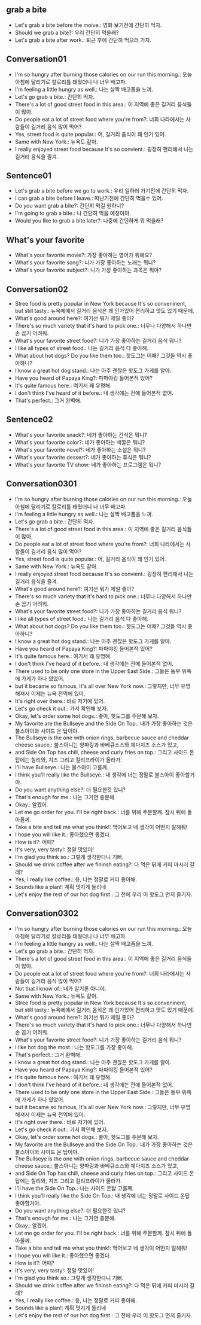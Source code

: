 ## grab a bite 
- Let's grab a bite before the moive.: 영화 보기전에 간단히 먹자.
- Should we grab a bite?: 우리 간단히 먹을래?
- Let's grab a bite after work.: 퇴근 후에 간단히 먹으러 가자. 

## Conversation01
- I'm so hungry after burning those calories on our run this morning.: 오늘 아침에 달리기로 칼로리틀 태웠더니 나 너무 배고파.
- I'm feeling a little hungry as well.: 나는 살짝 배고픔을 느껴.
- Let's go grab a bite.: 간단히 먹자.
- There's a lot of good street food in this area.: 이 지역에 좋은 길거리 음식들이 많아.
- Do people eat a lot of street food where you're from?: 너희 나라에서는 사람들이 길거리 음식 많이 먹어?
- Yes, street food is quite popular.: 어, 길거리 음식이 꽤 인기 있어.
- Same with New York.: 뉴욕도 같아.
- I really enjoyed street food because It's so convient.: 굉장히 편리해서 나는 길거리 음식을 즐겨.

## Sentence01
- Let's grab a bite before we go to work.: 우리 일하러 가기전에 간단히 먹자. 
- I can grab a bite before I leave.: 떠난기전에 간단히 먹을수 있어. 
- Do you want grab a bite?: 간단히 먹길 원하니? 
- I'm going to grab a bite.: 나 간단히 먹을 예정이야.
- Would you like to grab a bite later?: 나중에 간단하게 뭐 먹을래? 

## What's your favorite 
- What's your favorite movie?: 가장 좋아하는 영어가 뭐에요?
- What's your favorite song?: 니가 가장 좋아하는 노래는 뭐니?
- What's your favorite subject?: 니가 가장 좋아하는 과목은 뭐야?

## Conversation02
- Stree food is pretty popular in New York because It's so conveninent, but still tasty.: 뉴욕에에서 길거리 음식은 꽤 인가있어 편리하고 맛도 있기 때문에.
- What's good around here?: 여기선 뭐가 제일 좋아?
- There's so much variety that it's hard to pick one.: 너무나 다양해서 하나만 손 꼽기 어려워.
- What's your favorite street food?: 니가 가장 좋아하는 길거리 음식 뭐니?
- I like all types of street food.: 나는 길거리 음식 다 좋아해.
- What about hot dogs? Do you like them too.: 핫도그는 어때? 그것들 역시 좋아하니?
- I know a great hot dog stand.: 나는 아주 괜찮은 핫도그 가게를 알아.
- Have you heard of Papaya King?: 파파야킹 들어본적 있어?
- It's quite famous here.: 여기서 꽤 유명해.
- I don't think I've heard of it before.: 내 생각에는 전에 들어본적 없어.
- That's perfect.: 그거 완벽해.

## Sentence02
- What's your favorite snack?: 네가 좋아하는 간식은 뭐니?
- What's your favorite color?: 네가 좋아하는 색깔은 뭐니?
- What's your favorite novel?: 네가 좋아하는 소설은 뭐니?
- What's your favorite dessert?: 네가 좋아하는 후식은 뭐니?
- What's your favorite TV show: 네가 좋아하는 프로그램은 뭐니?

## Conversation0301
- I'm so hungry after burning those calories on our run this morning.: 오늘 아침에 달리기로 칼로리틀 태웠더니 나 너무 배고파.
- I'm feeling a little hungry as well.: 나는 살짝 배고픔을 느껴.
- Let's go grab a bite.: 간단히 먹자.
- There's a lot of good street food in this area.: 이 지역에 좋은 길거리 음식들이 많아.
- Do people eat a lot of street food where you're from?: 너희 나라에서는 사람들이 길거리 음식 많이 먹어?
- Yes, street food is quite popular.: 어, 길거리 음식이 꽤 인기 있어.
- Same with New York.: 뉴욕도 같아.
- I really enjoyed street food because It's so convient.: 굉장히 편리해서 나는 길거리 음식을 즐겨.
- What's good around here?: 여기선 뭐가 제일 좋아?
- There's so much variety that it's hard to pick one.: 너무나 다양해서 하나만 손 꼽기 어려워.
- What's your favorite street food?: 니가 가장 좋아하는 길거리 음식 뭐니?
- I like all types of street food.: 나는 길거리 음식 다 좋아해.
- What about hot dogs? Do you like them too.: 핫도그는 어때? 그것들 역시 좋아하니?
- I know a great hot dog stand.: 나는 아주 괜찮은 핫도그 가게를 알아.
- Have you heard of Papaya King?: 파파야킹 들어본적 있어?
- It's quite famous here.: 여기서 꽤 유명해.
- I don't think I've heard of it before.: 내 생각에는 전에 들어본적 없어.
- There used to be only one store in the Upper East Side.: 그들은 동부 위쪽에 가게가 하나 였었어.
- but it became so famous, It's all over New York now.: 그렇지만, 너무 유명해져서 이제는 뉴욕 전역에 있어.
- It's right over there.: 바로 저기에 있어.
- Let's go check it out.: 가서 확인해 보자.
- Okay, let's order some hot dogs.: 좋아, 핫도그를 주문해 보자.
- My favorite are the Bullseye and the Side On Top.: 내가 가장 좋아하는 것은 불스아이와 사이드 온 탑이야.
- The Bullseye is the one with onion rings, barbecue sauce and cheddar cheese sauce,: 불스아니는 양파링과 바베큐소스와 체다지즈 소스가 있고,
- and Side On Top has chill, cheese and curly fries on top.: 그리고 사이드 온 탑에는 칠리와, 치즈 그리고 컬리프라이가 올라가.
- I'll have Bullseye.: 나는 불스아이 고를께.
- I think you'll really like the Bullseye.: 내 생각에 너는 정말로 불스아이 좋아할거야.
- Do you want anything else?: 더 필요한것 있니?
- That's enough for me.: 나는 그거면 충분해.
- Okay.: 알겠어.
- Let me go order for you. I'll be right back.: 너를 위해 주문할께. 잠시 뒤에 돌아올께.
- Take a bite and tell me what you think!: 먹어보고 네 생각이 어떤지 말해줘!
- I hope you will like it.: 좋아했으면 좋겠다.
- How is it?: 어때?
- It's very, very tasty!: 정말 맛있어!
- I'm glad you think so.: 그렇게 생각한다니 기뻐.
- Should we drink coffee after we fininsh eating?: 다 먹은 뒤에 커피 마시러 갈래?
- Yes, I really like coffee.: 응, 나는 정말로 커피 좋아해.
- Sounds like a plan!: 계획 멋지게 들리네
- Let's enjoy the rest of our hot dog first.: 그 전에 우리 이 핫도그 먼저 즐기자.

## Conversation0302
- I'm so hungry after burning those calories on our run this morning.: 오늘 아침에 달리기로 칼로리틀 태웠더니 나 너무 배고파.
- I'm feeling a little hungry as well.: 나는 살짝 배고픔을 느껴.
- Let's go grab a bite.: 간단히 먹자.
- There's a lot of good street food in this area.: 이 지역에 좋은 길거리 음식들이 많아.
- Do people eat a lot of street food where you're from?: 너희 나라에서는 사람들이 길거리 음식 많이 먹어?
- Not that I know of.: 내가 알기론 아니야.
- Same with New York.: 뉴욕도 같아.
- Stree food is pretty popular in New York because It's so conveninent, but still tasty.: 뉴욕에에서 길거리 음식은 꽤 인가있어 편리하고 맛도 있기 때문에.
- What's good around here?: 여기선 뭐가 제일 좋아?
- There's so much variety that it's hard to pick one.: 너무나 다양해서 하나만 손 꼽기 어려워.
- What's your favorite street food?: 니가 가장 좋아하는 길거리 음식 뭐니?
- I like hot dog the most.: 나는 핫도그를 가장 좋아해.
- That's perfect.: 그거 완벽해.
- I know a great hot dog stand.: 나는 아주 괜찮은 핫도그 가게를 알아.
- Have you heard of Papaya King?: 파파야킹 들어본적 있어?
- It's quite famous here.: 여기서 꽤 유명해.
- I don't think I've heard of it before.: 내 생각에는 전에 들어본적 없어.
- There used to be only one store in the Upper East Side.: 그들은 동부 위쪽에 가게가 하나 였었어.
- but it became so famous, It's all over New York now.: 그렇지만, 너무 유명해져서 이제는 뉴욕 전역에 있어.
- It's right over there.: 바로 저기에 있어.
- Let's go check it out.: 가서 확인해 보자.
- Okay, let's order some hot dogs.: 좋아, 핫도그를 주문해 보자.
- My favorite are the Bullseye and the Side On Top.: 내가 가장 좋아하는 것은 불스아이와 사이드 온 탑이야.
- The Bullseye is the one with onion rings, barbecue sauce and cheddar cheese sauce,: 불스아니는 양파링과 바베큐소스와 체다지즈 소스가 있고,
- and Side On Top has chill, cheese and curly fries on top.: 그리고 사이드 온 탑에는 칠리와, 치즈 그리고 컬리프라이가 올라가.
- I'll have the Side On Top.: 나는 사이드 온탑 고를께.
- I think you'll really like the Side On Top.: 내 생각에 너는 정말로 사이드 온탑 좋아할거야.
- Do you want anything else?: 더 필요한것 있니?
- That's enough for me.: 나는 그거면 충분해.
- Okay.: 알겠어.
- Let me go order for you. I'll be right back.: 너를 위해 주문할께. 잠시 뒤에 돌아올께.
- Take a bite and tell me what you think!: 먹어보고 네 생각이 어떤지 말해줘!
- I hope you will like it.: 좋아했으면 좋겠다.
- How is it?: 어때?
- It's very, very tasty!: 정말 맛있어!
- I'm glad you think so.: 그렇게 생각한다니 기뻐.
- Should we drink coffee after we fininsh eating?: 다 먹은 뒤에 커피 마시러 갈래?
- Yes, I really like coffee.: 응, 나는 정말로 커피 좋아해.
- Sounds like a plan!: 계획 멋지게 들리네
- Let's enjoy the rest of our hot dog first.: 그 전에 우리 이 핫도그 먼저 즐기자.